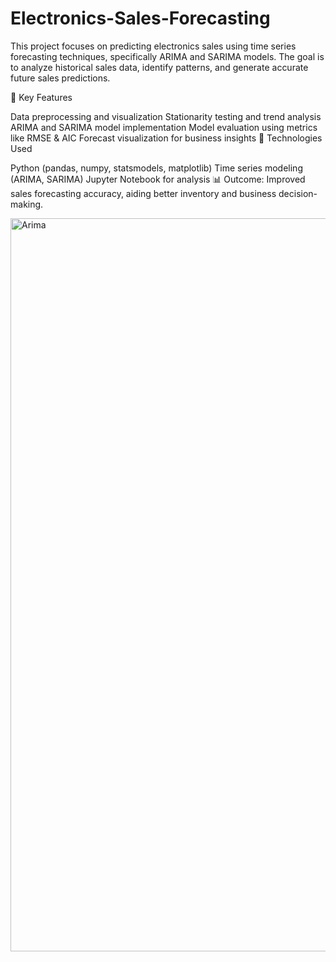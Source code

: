 # Electronics-Sales-Forecasting

This project focuses on predicting electronics sales using time series forecasting techniques, specifically ARIMA and SARIMA models. The goal is to analyze historical sales data, identify patterns, and generate accurate future sales predictions.

🔹 Key Features

Data preprocessing and visualization
Stationarity testing and trend analysis
ARIMA and SARIMA model implementation
Model evaluation using metrics like RMSE & AIC
Forecast visualization for business insights
🔧 Technologies Used

Python (pandas, numpy, statsmodels, matplotlib)
Time series modeling (ARIMA, SARIMA)
Jupyter Notebook for analysis
📊 Outcome: Improved sales forecasting accuracy, aiding better inventory and business decision-making.

<img width="1173" alt="Arima" src="https://github.com/user-attachments/assets/34514d37-46a9-4b37-b3e0-6d2049c809a3" />
